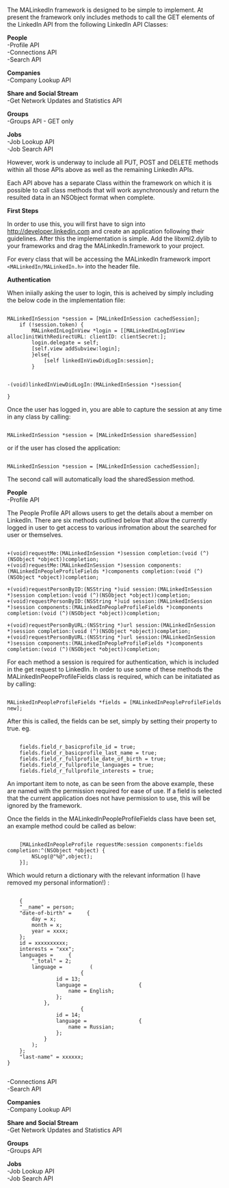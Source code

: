 The MALinkedIn framework is designed to be simple to implement. At present the framework only includes methods to call the GET elements of the LinkedIn API from the following LinkedIn API Classes:

**People**<br/>
-Profile API<br/>
-Connections API<br/>
-Search API

**Companies**<br/>
-Company Lookup API

**Share and Social Stream**<br/>
-Get Network Updates and Statistics API

**Groups**<br/>
-Groups API - GET only

**Jobs**<br/>
-Job Lookup API<br/>
-Job Search API

However, work is underway to include all PUT, POST and DELETE methods within all those APIs above as well as the remaining LinkedIn APIs.

Each API above has a separate Class within the framework on which it is possible to call class methods that will work asynchronously and return the resulted data in an NSObject format when complete.


**First Steps**

In order to use this, you will first have to sign into http://developer.linkedin.com and create an application following their guidelines. After this the implementation is simple. Add the libxml2.dylib to your frameworks and drag the MALinkedIn.framework to your project. 

For every class that will be accessing the MALinkedIn framework import <code>&lt;MALinkedIn/MALinkedIn.h&gt;</code> into the header file.

**Authentication**

When iniially asking the user to login, this is acheived by simply including the below code in the implementation file:
<pre><code>
MALinkedInSession *session = [MALinkedInSession cachedSession];
	if (!session.token) {
		MALinkedInLogInView *login = [[MALinkedInLogInView alloc]initWithRedirectURL:<your redirect url> clientID:<your app id> clientSecret:<your client secret>];
		login.delegate = self;
		[self.view addSubview:login];
    	}else{
        	[self linkedInViewDidLogIn:session];
    	}


-(void)linkedInViewDidLogIn:(MALinkedInSession *)session{
	
}
</code></pre>

Once the user has logged in, you are able to capture the session at any time in any class by calling:
<pre><code>
MALinkedInSession *session = [MALinkedInSession sharedSession]
</code></pre>
or if the user has closed the application:
<pre><code>
MALinkedInSession *session = [MALinkedInSession cachedSession];
</code></pre>
The second call will automatically load the sharedSession method.

**People**<br/>
-Profile API<br/>

The People Profile API allows users to get the details about a member on LinkedIn. There are six methods outlined below that allow the currently logged in user to get access to various infromation about the searched for user or themselves.

<pre><code>
+(void)requestMe:(MALinkedInSession *)session completion:(void (^)(NSObject *object))completion;
+(void)requestMe:(MALinkedInSession *)session components:(MALinkedInPeopleProfileFields *)components completion:(void (^)(NSObject *object))completion;

+(void)requestPersonByID:(NSString *)uid session:(MALinkedInSession *)session completion:(void (^)(NSObject *object))completion;
+(void)requestPersonByID:(NSString *)uid session:(MALinkedInSession *)session components:(MALinkedInPeopleProfileFields *)components completion:(void (^)(NSObject *object))completion;

+(void)requestPersonByURL:(NSString *)url session:(MALinkedInSession *)session completion:(void (^)(NSObject *object))completion;
+(void)requestPersonByURL:(NSString *)url session:(MALinkedInSession *)session components:(MALinkedInPeopleProfileFields *)components completion:(void (^)(NSObject *object))completion;
</code></pre>

For each method a session is required for authentication, which is included in the get request to LinkedIn. In order to use some of these methods the MALinkedInPeopeProfileFields class is required, which can be initatiated as by calling:

<pre><code>
MALinkedInPeopleProfileFields *fields = [MALinkedInPeopleProfileFields new];
</code></pre>

After this is called, the fields can be set, simply by setting their property to true. eg.
<pre><code>
    fields.field_r_basicprofile_id = true;
    fields.field_r_basicprofile_last_name = true;
    fields.field_r_fullprofile_date_of_birth = true;
    fields.field_r_fullprofile_languages = true;
    fields.field_r_fullprofile_interests = true;
</code></pre>

An important item to note, as can be seen from the above example, these are named with the permission required for ease of use. If a field is selected that the current application does not have permission to use, this will be ignored by the framework.

Once the fields in the MALinkedInPeopleProfileFields class have been set, an example method could be called as below:
<pre><code>
    [MALinkedInPeopleProfile requestMe:session components:fields completion:^(NSObject *object) {
        NSLog(@"%@",object);
    }];
</code></pre>

Which would return a dictionary with the relevant information (I have removed my personal information!) :
<pre><code>
    {
    "__name" = person;
    "date-of-birth" =     {
        day = x;
        month = x;
        year = xxxx;
    };
    id = xxxxxxxxxx;
    interests = "xxx";
    languages =     {
        "_total" = 2;
        language =         (
                        {
                id = 13;
                language =                 {
                    name = English;
                };
            },
                        {
                id = 14;
                language =                 {
                    name = Russian;
                };
            }
        );
    };
    "last-name" = xxxxxx;
}

</code></pre>

-Connections API<br/>
-Search API<br/>

**Companies**<br/>
-Company Lookup API<br/>

**Share and Social Stream**<br/>
-Get Network Updates and Statistics API<br/>

**Groups**<br/>
-Groups API<br/>

**Jobs**<br/>
-Job Lookup API<br/>
-Job Search API<br/>

